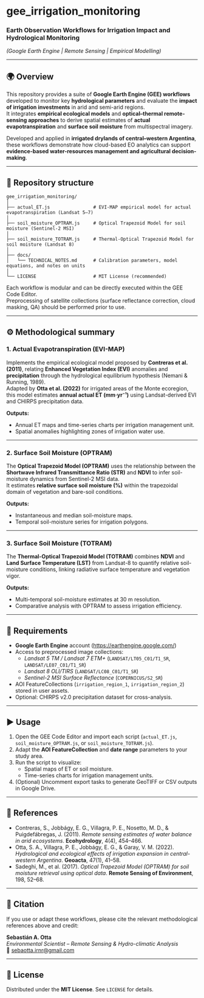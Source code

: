 # gee_irrigation_monitoring

### Earth Observation Workflows for Irrigation Impact and Hydrological Monitoring
*(Google Earth Engine | Remote Sensing | Empirical Modelling)*

---

## 🌍 Overview

This repository provides a suite of **Google Earth Engine (GEE) workflows** developed to monitor key **hydrological parameters** and evaluate the **impact of irrigation investments** in arid and semi-arid regions.  
It integrates **empirical ecological models** and **optical–thermal remote-sensing approaches** to derive spatial estimates of **actual evapotranspiration** and **surface soil moisture** from multispectral imagery.

Developed and applied in **irrigated drylands of central–western Argentina**, these workflows demonstrate how cloud-based EO analytics can support **evidence-based water-resources management and agricultural decision-making**.

---

## 📁 Repository structure

```
gee_irrigation_monitoring/
│
├── actual_ET.js                # EVI-MAP empirical model for actual evapotranspiration (Landsat 5–7)
│
├── soil_moisture_OPTRAM.js     # Optical Trapezoid Model for soil moisture (Sentinel-2 MSI)
│
├── soil_moisture_TOTRAM.js     # Thermal-Optical Trapezoid Model for soil moisture (Landsat 8)
│
├── docs/
│   └── TECHNICAL_NOTES.md      # Calibration parameters, model equations, and notes on units
│
└── LICENSE                     # MIT License (recommended)
```

Each workflow is modular and can be directly executed within the GEE Code Editor.  
Preprocessing of satellite collections (surface reflectance correction, cloud masking, QA) should be performed prior to use.

---

## ⚙️ Methodological summary

### 1. **Actual Evapotranspiration (EVI-MAP)**
Implements the empirical ecological model proposed by **Contreras et al. (2011)**, relating **Enhanced Vegetation Index (EVI)** anomalies and **precipitation** through the hydrological equilibrium hypothesis (Nemani & Running, 1989).  
Adapted by **Otta et al. (2022)** for irrigated areas of the Monte ecoregion, this model estimates **annual actual ET (mm·yr⁻¹)** using Landsat-derived EVI and CHIRPS precipitation data.

**Outputs:**
- Annual ET maps and time-series charts per irrigation management unit.
- Spatial anomalies highlighting zones of irrigation water use.

---

### 2. **Surface Soil Moisture (OPTRAM)**
The **Optical Trapezoid Model (OPTRAM)** uses the relationship between the **Shortwave Infrared Transmittance Ratio (STR)** and **NDVI** to infer soil-moisture dynamics from Sentinel-2 MSI data.  
It estimates **relative surface soil moisture (%)** within the trapezoidal domain of vegetation and bare-soil conditions.

**Outputs:**
- Instantaneous and median soil-moisture maps.
- Temporal soil-moisture series for irrigation polygons.

---

### 3. **Surface Soil Moisture (TOTRAM)**
The **Thermal-Optical Trapezoid Model (TOTRAM)** combines **NDVI** and **Land Surface Temperature (LST)** from Landsat-8 to quantify relative soil-moisture conditions, linking radiative surface temperature and vegetation vigor.

**Outputs:**
- Multi-temporal soil-moisture estimates at 30 m resolution.
- Comparative analysis with OPTRAM to assess irrigation efficiency.

---

## 🔧 Requirements

- **Google Earth Engine** account (https://earthengine.google.com/)
- Access to preprocessed image collections:
  - *Landsat 5 TM / Landsat 7 ETM+* (`LANDSAT/LT05_C01/T1_SR`, `LANDSAT/LE07_C01/T1_SR`)
  - *Landsat 8 OLI/TIRS* (`LANDSAT/LC08_C01/T1_SR`)
  - *Sentinel-2 MSI Surface Reflectance* (`COPERNICUS/S2_SR`)
- AOI FeatureCollections (`irrigation_region_1`, `irrigation_region_2`) stored in user assets.
- Optional: CHIRPS v2.0 precipitation dataset for cross-analysis.

---

## ▶️ Usage

1. Open the GEE Code Editor and import each script (`actual_ET.js`, `soil_moisture_OPTRAM.js`, or `soil_moisture_TOTRAM.js`).
2. Adapt the **AOI FeatureCollection** and **date range** parameters to your study area.
3. Run the script to visualize:
   - Spatial maps of ET or soil moisture.
   - Time-series charts for irrigation management units.
4. (Optional) Uncomment export tasks to generate GeoTIFF or CSV outputs in Google Drive.

---

## 📖 References

- Contreras, S., Jobbágy, E. G., Villagra, P. E., Nosetto, M. D., & Puigdefábregas, J. (2011). *Remote sensing estimates of water balance in arid ecosystems*. **Ecohydrology**, 4(4), 454–466.
- Otta, S. A., Villagra, P. E., Jobbágy, E. G., & Garay, V. M. (2022). *Hydrological and ecological effects of irrigation expansion in central-western Argentina*. **Geoacta**, 47(1), 41–58.
- Sadeghi, M., et al. (2017). *Optical Trapezoid Model (OPTRAM) for soil moisture retrieval using optical data*. **Remote Sensing of Environment**, 198, 52–68.

---

## 🧩 Citation

If you use or adapt these workflows, please cite the relevant methodological references above and credit:

**Sebastián A. Otta**  
*Environmental Scientist – Remote Sensing & Hydro-climatic Analysis*  
📧 sebaotta.irnr@gmail.com

---

## 📜 License
Distributed under the **MIT License**. See `LICENSE` for details.
